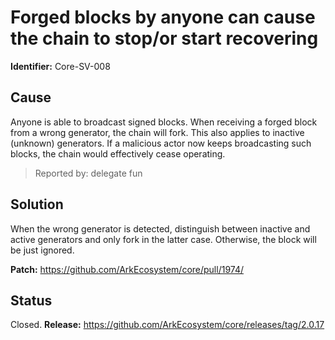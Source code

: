 # Forged blocks by anyone can cause the chain to stop/or start recovering
**Identifier:** Core-SV-008

## Cause
Anyone is able to broadcast signed blocks. When receiving a forged block from a wrong generator, the chain will fork. This also applies to inactive (unknown) generators. If a malicious actor now keeps broadcasting such blocks, the chain would effectively cease operating.

>Reported by: delegate fun

## Solution
 When the wrong generator is detected, distinguish between inactive and active generators and only fork in the latter case. Otherwise, the block will be just ignored.

**Patch:** https://github.com/ArkEcosystem/core/pull/1974/

## Status
Closed.
**Release:** https://github.com/ArkEcosystem/core/releases/tag/2.0.17
